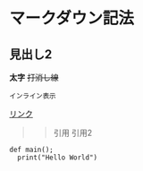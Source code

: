 # マークダウン記法

## 見出し2

**太字**
~~打消し線~~

`インライン表示`

[リンク](https://github.com/naaaaagi/naaaaagi/edit/main/README.md)

>>引用
>>引用2

```python:コードの挿入
def main();
  print("Hello World")
```


